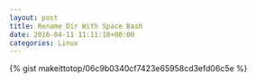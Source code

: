 ```yaml
---
layout: post                                                                                                              
title: Rename Dir With Space Bash                                                                                                                       
date: 2016-04-11 11:11:18+00:00                                                                                                                        
categories: Linux                                                                                                                
---                                                                                                                              
```


{% gist makeittotop/06c9b0340cf7423e65958cd3efd06c5e %}                                                                                                           

